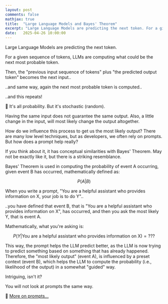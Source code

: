 ```yaml
---
layout: post
comments: false
mathjax: true
title:  "Large Language Models and Bayes' Theorem"
excerpt: "Large Language Models are predicting the next token. For a given sequence of tokens, LLMs are computing what could be the next most probable token. But how do we influence this process?"
date:   2025-04-26 10:00:00
---
```


Large Language Models are predicting the next token.

For a given sequence of tokens, LLMs are computing what could be the next most probable token.

Then, the "previous input sequence of tokens" plus "the predicted output token" becomes the next input..

..and same way, again the next most probable token is computed..

..and this repeats!

🎲 It's all probability. But it's stochastic (random).

Having the same input does not guarantee the same output. Also, a little change in the input, will most likely change the output altogether.

How do we influence this process to get us the most likely output? There are many low level techniques, but as developers, we often rely on prompts. But how does a prompt help really?

If you think about it, it has conceptual similarities with Bayes' Theorem. May not be exactly like it, but there is a striking resemblance.

Bayes' Theorem is used in computing the probability of event A occurring, given event B has occurred, mathematically defined as:

$$
P(A|B)
$$

When you write a prompt, "You are a helpful assistant who provides information on X, your job is to do Y"..

..you have defined that event B, that is "You are a helpful assistant who provides information on X", has occurred, and then you ask the most likely Y, that is event A.

Mathematically, what you're asking is:

$$
P(Y|\text{You are a helpful assistant who provides information on X}) = \text{???}
$$

This way, the prompt helps the LLM predict better, as the LLM is now trying to predict something based on something that has already happened. Therefore, the "most likely output" (event A), is influenced by a preset context (event B), which helps the LLM to compute the probability (i.e., likelihood of the output) in a somewhat "guided" way.

Intriguing, isn't it?

You will not look at prompts the same way.

👋 [More on prompts...](/2025/06/22/prompt-engineering/)

